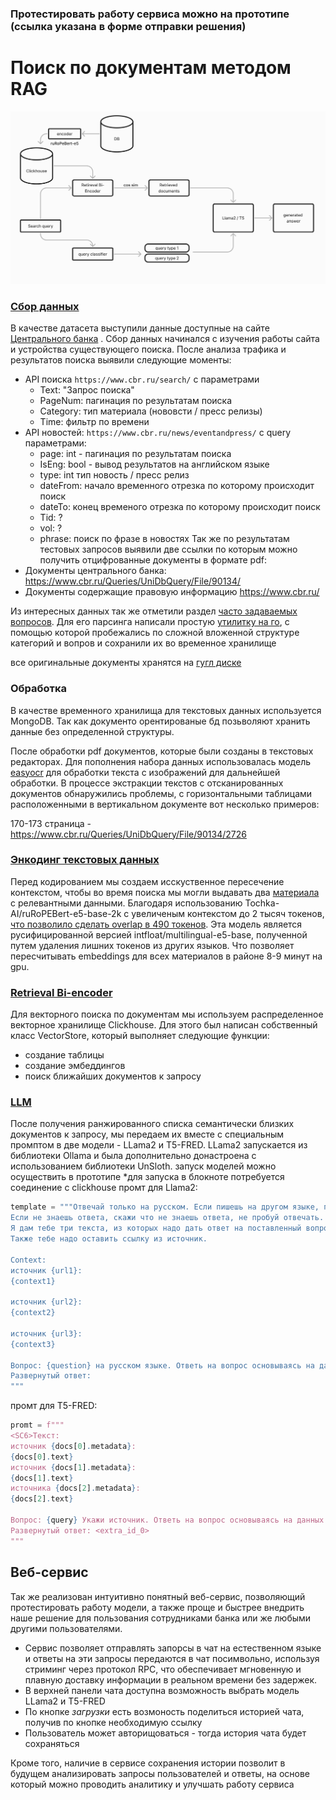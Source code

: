 ### Протестировать работу сервиса можно на прототипе (ссылка указана в форме отправки решения)

# Поиск по документам методом RAG
![Схема проекта](image.png)

### [Сбор  данных](https://github.com/EgorTarasov/Purple-hack/blob/main/ml/main.ipynb)
В качестве датасета выступили данные доступные на сайте [Центрального банка](https://cbr.ru) . Сбор данных начинался с изучения работы сайта и устройства существующего поиска. После анализа трафика и результатов поиска выявили следующие моменты:
- API поиска `https://www.cbr.ru/search/` с параметрами
	- Text: "Запрос поиска"
	- PageNum: пагинация по результатам поиска
	- Category: тип материала (нововсти / пресс релизы)
	- Time: фильтр по времени
- API новостей: `https://www.cbr.ru/news/eventandpress/` с query параметрами:
	- page: int -  пагинация по результатам поиска
	- IsEng: bool -  вывод результатов на английском языке 
	- type: int тип новость / пресс релиз
	- dateFrom:  начало временного отрезка по которому происходит поиск
	- dateTo: конец временого отрезка по которому происходит поиск
	- Tid: ?
	- vol: ?
	- phrase: поиск по фразе в новостях
Так же по результатам тестовых запросов выявили две ссылки по которым можно получить отцифрованные документы в формате pdf:
- Документы центрального банка: https://www.cbr.ru/Queries/UniDbQuery/File/90134/<fileID>
- Документы содержащие правовую информацию https://www.cbr.ru/

Из интересных данных так же отметили раздел [часто задаваемых вопросов](https://cbr.ru/faq/). Для его парсинга написали простую [утилитку на го](https://github.com/EgorTarasov/Purple-hack/blob/main/faq-parser/parser.go), с помощью которой пробежались по сложной вложенной структуре категорий и вопров и сохранили их во временное хранилище

все оригинальные документы хранятся на [гугл диске](https://drive.google.com/drive/folders/1vwb7mv04PcE3FNT0Xj4rA_HcKgH2Azyk?usp=sharing) 
### Обработка
В качестве временного хранилища для текстовых данных используется MongoDB. Так как документо орентированые бд позьволяют хранить данные без определенной структуры.

После обработки pdf документов, которые были созданы в текстовых редакторах. Для пополнения набора данных использовалась модель [easyocr]() для обработки текста с изображений для дальнейшей обработки. В процессе экстракции текстов с отсканированных документов обнаружились проблемы, с горизонтальными таблицами расположенными в вертикальном документе вот несколько примеров:

170-173 страница - https://www.cbr.ru/Queries/UniDbQuery/File/90134/2726

### [Энкодинг текстовых данных](https://github.com/EgorTarasov/Purple-hack/blob/main/ml/tochka.ipynb)
Перед кодированием мы создаем исскуственное пересечение контекстом, чтобы во время поиска мы могли выдавать два [материала](https://github.com/EgorTarasov/Purple-hack/blob/main/ml/document.py) с релевантными данными. 
Благодаря использованию Tochka-AI/ruRoPEBert-e5-base-2k с увеличеным контекстом до 2 тысяч токенов, [что позволило сделать overlap в 490 токенов](https://github.com/EgorTarasov/Purple-hack/blob/main/ml/textsplitter.py). Эта модель является русифицированной версией intfloat/multilingual-e5-base, полученной путем удаления лишних токенов из других языков. Что позволяет пересчитывать embeddings для всех материалов в районе 8-9 минут на gpu. 

### [Retrieval Bi-encoder](https://github.com/EgorTarasov/Purple-hack/blob/main/ml/store.py)
Для векторного поиска по документам мы используем распределенное векторное хранилище Clickhouse. Для этого был написан собственный класс VectorStore, который выполняет следующие функции:
- создание таблицы 
- создание эмбеддингов
- поиск ближайших документов к запросу


### [LLM](https://github.com/EgorTarasov/Purple-hack/tree/main/python-backend)
После получения ранжированного списка семантически близких документов к запросу, мы передаем их вместе с специальным промптом в две модели - LLama2 и T5-FRED. LLama2 запускается из библиотеки Ollama и была дополнительно донастроена с использованием библиотеки UnSloth.
запуск моделей можно осуществить в прототипе *для запуска в блокноте потребуется соединение с clickhouse 
промт для Llama2:
```py
template = """Отвечай только на русском. Если пишешь на другом языке, переводи его на русской.
Если не знаешь ответа, скажи что не знаешь ответа, не пробуй отвечать.
Я дам тебе три текста, из которых надо дать ответ на поставленный вопрос.
Также тебе надо оставить ссылку из источник.

Context:
источник {url1}:
{context1}

источник {url2}:
{context2}

источник {url3}:
{context3}

Вопрос: {question} на русском языке. Ответь на вопрос основываясь на данных документах
Развернутый ответ:
"""
```

промт для T5-FRED:
```py
promt = f"""
<SC6>Текст:
источник {docs[0].metadata}:
{docs[0].text}
источник {docs[1].metadata}:
{docs[1].text}
источника {docs[2].metadata}:
{docs[2].text}

Вопрос: {query} Укажи источник. Ответь на вопрос основываясь на данных документах
Развернутый ответ: <extra_id_0>
"""
```

## Веб-сервис

Так же реализован интуитивно понятный веб-сервис, позволяющий протестировать работу модели, а также проще и быстрее внедрить наше решение для пользования сотрудниками банка или же любыми другими пользователями. 

 * Сервис позволяет отправлять запорсы в чат на естественном языке и ответы на эти запросы передаются в чат посимвольно, используя стриминг через протокол RPC, что обеспечивает мгновенную и плавную доставку информации в реальном времени без задержек.
 * В верхней панели чата доступна возможность выбрать модель LLama2 и T5-FRED
 * По кнопке *загрузки* есть возмоность поделиться историей чата, получив по кнопке необходимую ссылку
 * Пользователь может авторищоваться - тогда история чата будет сохраняться

 Кроме того, наличие в сервисе сохранения истории позволит в будущем анализировать запросы пользователей и ответы, на основе который можно проводить аналитику и улучшать работу сервиса
